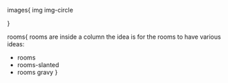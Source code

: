 images{
img
img-circle

}

rooms{
rooms are inside a column
the idea is for the rooms to have various ideas:
- rooms
- rooms-slanted
- rooms gravy
}